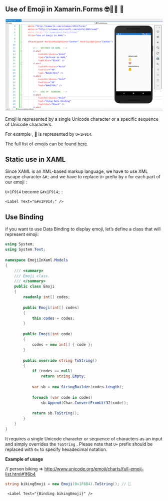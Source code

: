 ## Use of Emoji in Xamarin.Forms 🤓🤔👨 🤹‍

![](EmojiInXaml/screenshots/screenshot.PNG)



Emoji is represented by a single Unicode character or a specific sequence of Unicode characters.

For example , 🤔 is represented by `U+1F914`.

The full list of emojis can be found [here](http://www.unicode.org/emoji/charts/full-emoji-list.html).

## Static use in XAML

Since XAML  is an XML-based markup language, we have to use XML escape character `&#;` and we have to replace `U+` prefix by `x` for each part of our emoji :

`U+1F914` become `&#x1F914;` :

```xaml
<Label Text="&#x1F914;" />
```

## Use Binding 

if you want to use Data Binding to display emoji, let’s define a class that will represent emoji:

```csharp
using System;
using System.Text;

namespace EmojiInXaml.Models
{
    /// <summary>
    /// Emoji class.
    /// </summary>
    public class Emoji
    {
        readonly int[] codes;

        public Emoji(int[] codes)
        {
            this.codes = codes;
        }

        public Emoji(int code)
        {
            codes = new int[] { code };
        }

        public override string ToString()
        {
            if (codes == null)
                return string.Empty;

            var sb = new StringBuilder(codes.Length);

            foreach (var code in codes)
                sb.Append(Char.ConvertFromUtf32(code));

            return sb.ToString();
        }
    }
}
```

It requires a single Unicode character or sequence of characters as an input and simply overrides the `ToString` . Please note that `U+` prefix should be replaced with `0x` to specify hexadecimal notation.

**Example of usage**

 // person biking => http://www.unicode.org/emoji/charts/full-emoji-list.html#1f6b4  

```csharp
string bikingEmoji = new Emoji(0x1F6B4).ToString(); // 🚴
```

```xaml
 <Label Text="{Binding bikingEmoji}" />
```

